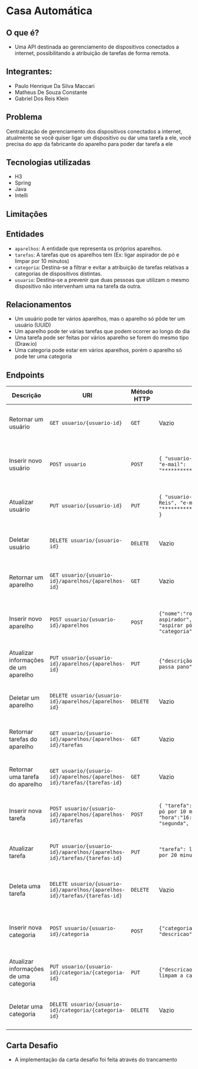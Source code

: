 # Casa Automática

## O que é?

 - Uma API destinada ao gerenciamento de dispositivos conectados a internet, possibilitando a atribuição de tarefas de forma remota.

## Integrantes:

 - Paulo Henrique Da Silva Maccari 
 - Matheus De Souza Constante 
 - Gabriel Dos Reis Klein
 
## Problema

Centralização de gerenciamento dos dispositivos conectados a internet, atualmente se você quiser ligar um dispositivo ou dar uma tarefa a ele, você precisa do app da fabricante do aparelho para poder dar tarefa a ele

## Tecnologias utilizadas

 - H3
 - Spring
 - Java
 - Intelli 
 
## Limitações



## Entidades

- `aparelhos`: A entidade que representa os próprios aparelhos.
- `tarefas`: A tarefas que os aparelhos tem (Ex: ligar aspirador de pó e limpar por 10 minutos)
- `categoria`: Destina-se a filtrar e evitar a atribuição de tarefas relativas a categorias de dispositivos distintas.
- `usuario`: Destina-se a prevenir que duas pessoas que utilizam o mesmo dispositivo não intervenham uma na tarefa da outra.

## Relacionamentos

- Um usuário pode ter vários aparelhos, mas o aparelho só pôde ter um usuário (UUID)
- Um aparelho pode ter várias tarefas que podem ocorrer ao longo do dia
- Uma tarefa pode ser feitas por vários aparelho se forem do mesmo tipo (Draw.io)
- Uma categoria pode estar em vários aparelhos, porém o aparelho só pode ter uma categoria

## Endpoints

| Descrição                              | URI                                                                         | Método HTTP | Corpo                                                                                                           | Resposta Esperada | Erros esperados                                     |
| -------------------------------------- | --------------------------------------------------------------------------- | ----------- | --------------------------------------------------------------------------------------------------------------- | ----------------- | --------------------------------------------------- |
| Retornar um usuário                    | `GET usuario/{usuario-id}`                                                  | `GET`       | Vazio                                                                                                           | `200 OK`          | `404 Not Found` - aparelho não foi encontrado.      |
| Inserir novo usuário                   | `POST usuario`                                                              | `POST`      | `{ "usuario-nome": "Gabriel", "e-mail": "*****************@gmail.com" }`                                        | `201 Created`     | `400 Bad Request` - não foi possível criar usuário  |
| Atualizar usuário                      | `PUT usuario/{usuario-id}`                                                  | `PUT`       | `{ "usuario-nome": "Gabriel Reis", "e-mail": "*****************@hotmail.com" }`                                 | `200 OK`          | `404 Not Found` - usuario não foi encontrado.       |
| Deletar usuário                        | `DELETE usuario/{usuario-id}`                                               | `DELETE`    | Vazio                                                                                                           | `200 OK`          | `404 Not Found` - usuario não foi encontrado.       |
| Retornar um aparelho                   | `GET usuario/{usuario-id}/aparelhos/{aparelhos-id}`                         | `GET`       | Vazio                                                                                                           | `200 OK`          | `404 Not Found` - aparelho não foi encontrado.      |
| Inserir novo aparelho                  | `POST usuario/{usuario-id}/aparelhos`                                       | `POST`      | `{"nome":"robô aspirador","descricao": "aspirar pó", "categoria":"limpeza"}`                                    | `201 Created`     | `400 Bad Request` - não foi possível criar aparelho |                                         
| Atualizar informações de um aparelho   | `PUT usuario/{usuario-id}/aparelhos/{aparelhos-id}`                         | `PUT`       | `{"descrição": "aspira pó e passa pano" }`                                                                      | `200 OK`          | `404 Not Found` - aparelho não foi encontrado       |
| Deletar um aparelho                    | `DELETE usuario/{usuario-id}/aparelhos/{aparelhos-id}`                      | `DELETE`    | Vazio                                                                                                           | `200 OK`          | `404 Nota Found` - aparelho não foi encontrado      |
| Retornar tarefas do aparelho           | `GET usuario/{usuario-id}/aparelhos/{aparelhos-id}/tarefas`                 | `GET`       | Vazio                                                                                                           | `200 OK`          | `404 Not Found` - aparelho não foi encontrado.      |
| Retornar uma tarefa do aparelho        | `GET usuario/{usuario-id}/aparelhos/{aparelhos-id}/tarefas/{tarefas-id}`    | `GET`       | Vazio                                                                                                           | `200 OK`          | `404 Not Found` - aparelho não foi encontrado.      |
| Inserir nova tarefa                    | `POST usuario/{usuario-id}/aparelhos/{aparelhos-id}/tarefas`                | `POST`      | `{ "tarefa": ligar aspirador de pó por 10 minutos, "hora":"16:20", "repetir": "segunda", "apenas":"sim"}`       | `201 Created`     | `404 Not Found` - aparelho não foi encontrado.      |
| Atualizar tarefa                       | `PUT usuario/{usuario-id}/aparelhos/{aparelhos-id}/tarefas/{tarefas-id}`    | `PUT`       | `"tarefa": ligar aspirador de pó por 20 minutos }`                                                              | `200 OK`          | `404 Not Found` - tarefa não foi encontrado.        |
| Deleta uma tarefa                      | `DELETE usuario/{usuario-id}/aparelhos/{aparelhos-id}/tarefas/{tarefas-id}` | `DELETE`    | Vazio                                                                                                           | `200 OK`          | `404 Not Found` - tarefa não foi encontrado.        |
| Inserir nova categoria                 | `POST usuario/{usuario-id}/categoria`                                       | `POST`      | `{"categoria-nome":"limpeza", "descricao":"limpeza da casa"}`                                                   | `201 Created`     | `400 Bad Request` - não foi possível criar aparelho |                                         
| Atualizar informações de uma categoria | `PUT usuario/{usuario-id}/categoria/{categoria-id}`                         | `PUT`       | `{"descricao": "aparelhos que limpam a casa" }`                                                                 | `200 OK`          | `404 Not Found` - aparelho não foi encontrado       |
| Deletar uma categoria                  | `DELETE usuario/{usuario-id}/categoria/{categoria-id}`                      | `DELETE`    | Vazio                                                                                                           | `200 OK`          | `404 Nota Found` - aparelho não foi encontrado      |

## Carta Desafio

 - A implementação da carta desafio foi feita através do trancamento 
